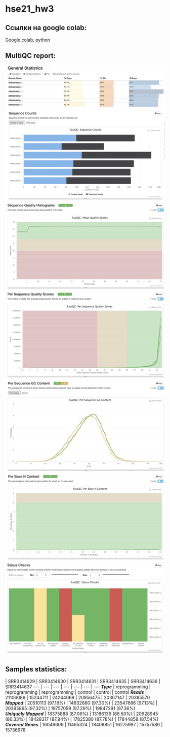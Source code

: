 # hse21_hw3
## Ссылки на google colab:
[Google colab, python](https://colab.research.google.com/drive/1SvVXprbhlzH3yp_DKVsXC3Et0TI9hAvo#scrollTo=HJOMidKiOE3n)

## MultiQC report:
![General statistics](https://github.com/IlonaGA/hse21_hw3/blob/main/Images/General_stats.png)
![Sequence counts](https://github.com/IlonaGA/hse21_hw3/blob/main/Images/Sequence_counts.png)
![Sequence quality histograms](https://github.com/IlonaGA/hse21_hw3/blob/main/Images/Sequence_quality_hist.png)
![Per sequence quality scores](https://github.com/IlonaGA/hse21_hw3/blob/main/Images/Per_sequence_quality_scores.png)
![GC content](https://github.com/IlonaGA/hse21_hw3/blob/main/Images/GC_content.png)
![N content](https://github.com/IlonaGA/hse21_hw3/blob/main/Images/N_content.png)
![Status checks](https://github.com/IlonaGA/hse21_hw3/blob/main/Images/Status_checks.png)

## Samples statistics:
| SRR3414629 | SRR3414630 | SRR3414631 | SRR3414635 | SRR3414636 | SRR3414637
--- | --- | --- | --- | --- | --- | ---
***Type*** | reprogramming | reprogramming | reprogramming | control | control | control
***Reads*** | 21106089 | 15244711 | 24244069 | 20956475 | 20307147 | 20385570
***Mapped*** | 20510113 (97.18%) | 14832680 (97.30%) | 23547686 (97.13%) | 20395865 (97.32%) | 19757059 (97.29%) | 19847291 (97.36%)	
***Uniquely Mapped*** | 18375888 (87.06%) | 13186139 (86.50%) | 20928945 (86.33%) | 18428317 (87.94%) | 17825380 (87.78%) | 17844858 (87.54%)
***Covered Genes*** | 16049609 | 11465324 | 18408851 | 16275997 | 15757580 | 15736978



